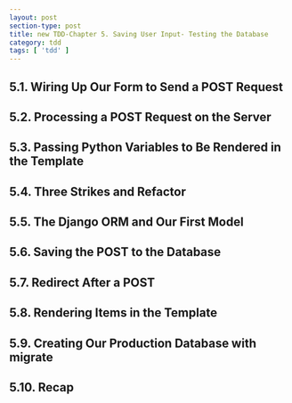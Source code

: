 ```yaml
---
layout: post
section-type: post
title: new TDD-Chapter 5. Saving User Input- Testing the Database
category: tdd
tags: [ 'tdd' ]
---
```


## 5.1. Wiring Up Our Form to Send a POST Request
## 5.2. Processing a POST Request on the Server
## 5.3. Passing Python Variables to Be Rendered in the Template
## 5.4. Three Strikes and Refactor
## 5.5. The Django ORM and Our First Model
## 5.6. Saving the POST to the Database
## 5.7. Redirect After a POST
## 5.8. Rendering Items in the Template
## 5.9. Creating Our Production Database with migrate
## 5.10. Recap

